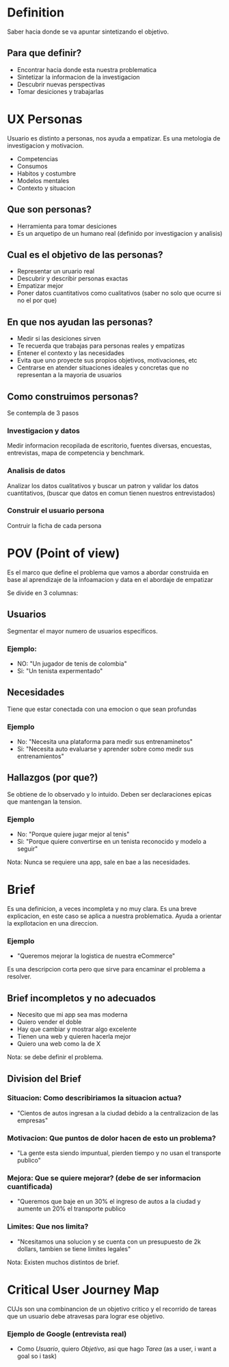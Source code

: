 # Definition 
Saber hacia donde se va apuntar sintetizando el objetivo.

## Para que definir?
- Encontrar hacia donde esta nuestra problematica 
- Sintetizar la informacion de la investigacion 
- Descubrir nuevas perspectivas 
- Tomar desiciones y trabajarlas 

# UX Personas 
Usuario es distinto a personas, nos ayuda a empatizar. Es una metologia de investigacion y motivacion.
- Competencias 
- Consumos 
- Habitos y costumbre 
- Modelos mentales 
- Contexto y situacion 

## Que son personas? 
- Herramienta para tomar desiciones 
- Es un arquetipo de un humano real (definido por investigacion y analisis)

## Cual es el objetivo de las personas? 
- Representar un uruario real 
- Descubrir y describir personas exactas 
- Empatizar mejor 
- Poner datos cuantitativos como cualitativos (saber no solo que ocurre si no el por que)

## En que nos ayudan las personas? 
- Medir si las desiciones sirven 
- Te recuerda que trabajas para personas reales y empatizas 
- Entener el contexto y las necesidades
- Evita que uno proyecte sus propios objetivos, motivaciones, etc 
- Centrarse en atender situaciones ideales y concretas que no representan a la mayoria de usuarios 

## Como construimos personas?
Se contempla de 3 pasos

### Investigacion y datos 
Medir informacion recopilada de escritorio, fuentes diversas, encuestas, entrevistas, mapa de competencia y benchmark.

### Analisis de datos 
Analizar los datos cualitativos y buscar un patron y validar los datos cuantitativos, (buscar que datos en comun tienen nuestros entrevistados)

### Construir el usuario persona 
Contruir la ficha de cada persona

# POV (Point of view)
Es el marco que define el problema que vamos a abordar construida en base al aprendizaje de la infoamacion y data en el abordaje de empatizar 

Se divide en 3 columnas:

## Usuarios 
Segmentar el mayor numero de usuarios especificos.

### Ejemplo: 
- NO: "Un jugador de tenis de colombia" 
- Si: "Un tenista expermentado"

## Necesidades 
Tiene que estar conectada con una emocion o que sean profundas 

### Ejemplo 
- No: "Necesita una plataforma para medir sus entrenaminetos"
- Si: "Necesita auto evaluarse y aprender sobre como medir sus entrenamientos"

## Hallazgos (por que?)
Se obtiene de lo observado y lo intuido. Deben ser declaraciones epicas que mantengan la tension.

### Ejemplo 
- No: "Porque quiere jugar mejor al tenis"
- Si: "Porque quiere convertirse en un tenista reconocido y modelo a seguir"

Nota: Nunca se requiere una app, sale en bae a las necesidades.

# Brief 
Es una definicion, a veces incompleta y no muy clara. Es una breve explicacion, en este caso se aplica a nuestra problematica. Ayuda a orientar la expllotacion en una direccion.

### Ejemplo 
- "Queremos mejorar la logistica de nuestra eCommerce"

Es una descripcion corta pero que sirve para encaminar el problema a resolver.

## Brief incompletos y no adecuados 
- Necesito que mi app sea mas moderna
- Quiero vender el doble 
- Hay que cambiar y mostrar algo excelente
- Tienen una web y quieren hacerla mejor 
- Quiero una web como la de X

Nota: se debe definir el problema.

## Division del Brief 

### Situacion: Como describiriamos la situacion actua? 
- "Cientos de autos ingresan a la ciudad debido a la centralizacion de las empresas"

### Motivacion: Que puntos de dolor hacen de esto un problema? 
- "La gente esta siendo impuntual, pierden tiempo y no usan el transporte publico"

### Mejora: Que se quiere mejorar? (debe de ser informacion cuantificada) 
- "Queremos que baje en un 30% el ingreso de autos a la ciudad y aumente un 20% el transporte publico 

### Limites: Que nos limita? 
- "Ncesitamos una solucion y se cuenta con un presupuesto de 2k dollars, tambien se tiene limites legales"

Nota: Existen muchos distintos de brief.

# Critical User Journey Map
CUJs son una combinancion de un objetivo critico y el recorrido de tareas que un usuario debe atravesas para lograr ese objetivo.

### Ejemplo de Google (entrevista real)
- Como *Usuario*, quiero *Objetivo*, asi que hago *Tarea* (as a user, i want a goal so i task)
